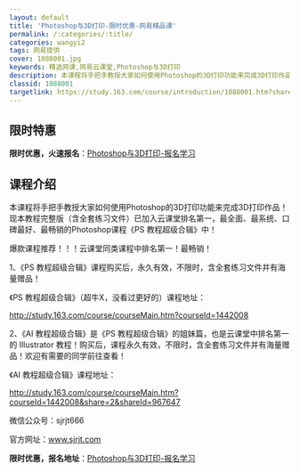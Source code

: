```yaml
---
layout: default
title: 'Photoshop与3D打印-限时优惠-网易精品课'
permalink: /:categories/:title/
categories: wangyi2
tags: 网易提供
cover: 1088001.jpg
keywords: 精选网课,网易云课堂,Photoshop与3D打印
description: 本课程将手把手教授大家如何使用Photoshop的3D打印功能来完成3D打印作品！现本教程完整版（含全套练习文件）已加入
classid: 1088001
targetlink: https://study.163.com/course/introduction/1088001.htm?share=1&shareId=1025206652&utm_campaign=share&utm_medium=iphoneShare&utm_source=&utm_u=1025206652
---
```


## 限时特惠

**限时优惠，火速报名**：[Photoshop与3D打印-报名学习](https://study.163.com/course/introduction/1088001.htm?share=1&shareId=1025206652&utm_campaign=share&utm_medium=iphoneShare&utm_source=&utm_u=1025206652)

## 课程介绍

本课程将手把手教授大家如何使用Photoshop的3D打印功能来完成3D打印作品！现本教程完整版（含全套练习文件）已加入云课堂排名第一，最全面、最系统、口碑最好、最畅销的Photoshop课程《PS 教程超级合辑》中！



爆款课程推荐！！！云课堂同类课程中排名第一！最畅销！



1、《PS 教程超级合辑》课程购买后，永久有效，不限时，含全套练习文件并有海量赠品！



《PS 教程超级合辑》（超牛X，没看过更好的）课程地址：

http://study.163.com/course/courseMain.htm?courseId=1442008



2、《AI 教程超级合辑》是《PS 教程超级合辑》的姐妹篇，也是云课堂中排名第一的 Illustrator 教程！购买后，课程永久有效，不限时，含全套练习文件并有海量赠品！欢迎有需要的同学前往查看！



《AI 教程超级合辑》课程地址：

http://study.163.com/course/courseMain.htm?courseId=1442008&share=2&shareId=967647



微信公众号：sjrjt666

官方网址：www.sjrjt.com

**限时优惠，报名地址**：[Photoshop与3D打印-报名学习](https://study.163.com/course/introduction/1088001.htm?share=1&shareId=1025206652&utm_campaign=share&utm_medium=iphoneShare&utm_source=&utm_u=1025206652)

